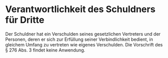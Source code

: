 # Verantwortlichkeit des Schuldners für Dritte

Der Schuldner hat ein Verschulden seines gesetzlichen Vertreters und der Personen, deren er sich zur Erfüllung seiner Verbindlichkeit bedient, in gleichem Umfang zu vertreten wie eigenes Verschulden. Die Vorschrift des § 276 Abs. 3 findet keine Anwendung. 

